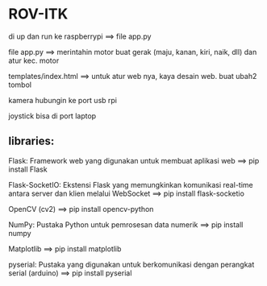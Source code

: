 # ROV-ITK
di up dan run ke raspberrypi ==> file app.py

file app.py ==> merintahin motor buat gerak (maju, kanan, kiri, naik, dll) dan atur kec. motor

templates/index.html ==> untuk atur web nya, kaya desain web. buat ubah2 tombol

kamera hubungin ke port usb rpi

joystick bisa di port laptop

## libraries:
Flask: Framework web yang digunakan untuk membuat aplikasi web ==> pip install Flask

Flask-SocketIO: Ekstensi Flask yang memungkinkan komunikasi real-time antara server dan klien melalui WebSocket ==> pip install flask-socketio

OpenCV (cv2) ==> pip install opencv-python

NumPy: Pustaka Python untuk pemrosesan data numerik ==> pip install numpy

Matplotlib ==> pip install matplotlib

pyserial: Pustaka yang digunakan untuk berkomunikasi dengan perangkat serial (arduino) ==> pip install pyserial

